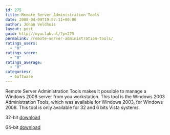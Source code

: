 ```yaml
---
id: 275
title: Remote Server Administration Tools
date: 2008-04-09T19:57:11+00:00
author: Johan Veldhuis
layout: post
guid: http://myuclab.nl/?p=275
permalink: /remote-server-administration-tools/
ratings_users:
  - "0"
ratings_score:
  - "0"
ratings_average:
  - "0"
categories:
  - Software
---
```

Remote Server Administration Tools makes it possible to manage a Windows 2008 server from you workstation. This tool is the Windows 2003 Administration Tools, which was available for Windows 2003, for Windows 2008. This tool is only available for 32 and 6 bits Vista systems.

32-bit <a href="http://go.microsoft.com/?linkid=8686951" target="_blank">download</p> 

<p>
  </a>64-bit <a href="http://go.microsoft.com/?linkid=8686951" target="_blank"></a><a href="http://www.microsoft.com/downloads/details.aspx?FamilyID=d647a60b-63fd-4ac5-9243-bd3c497d2bc5&DisplayLang=en" target="_blank">download</a>
</p>